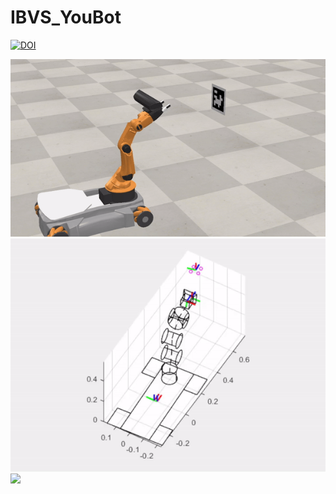# IBVS_YouBot
[![DOI](https://zenodo.org/badge/822786568.svg)](https://doi.org/10.5281/zenodo.14035155)

![](https://github.com/Jegovila/IBVS_YouBot/blob/main/ibvs.gif)
![](https://github.com/Jegovila/IBVS_YouBot/blob/main/ideal_sim.gif)
![](https://github.com/Jegovila/IBVS_YouBot/blob/main/ibvs_rt.gif)
